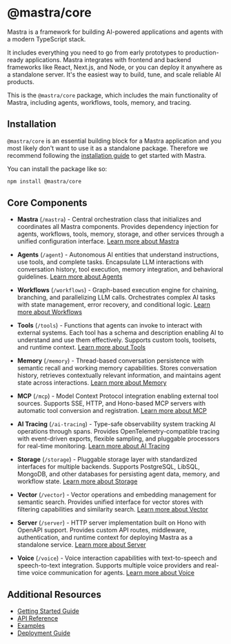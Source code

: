 # @mastra/core

Mastra is a framework for building AI-powered applications and agents with a modern TypeScript stack.

It includes everything you need to go from early prototypes to production-ready applications. Mastra integrates with frontend and backend frameworks like React, Next.js, and Node, or you can deploy it anywhere as a standalone server. It's the easiest way to build, tune, and scale reliable AI products.

This is the `@mastra/core` package, which includes the main functionality of Mastra, including agents, workflows, tools, memory, and tracing.

## Installation

`@mastra/core` is an essential building block for a Mastra application and you most likely don't want to use it as a standalone package. Therefore we recommend following the [installation guide](https://mastra.ai/docs/getting-started/installation) to get started with Mastra.

You can install the package like so:

```bash
npm install @mastra/core
```

## Core Components

- **Mastra** (`/mastra`) - Central orchestration class that initializes and coordinates all Mastra components. Provides dependency injection for agents, workflows, tools,
  memory, storage, and other services through a unified configuration interface. [Learn more about Mastra](https://mastra.ai/docs/getting-started/installation)

- **Agents** (`/agent`) - Autonomous AI entities that understand instructions, use tools, and complete tasks. Encapsulate LLM interactions with conversation history, tool
  execution, memory integration, and behavioral guidelines. [Learn more about Agents](https://mastra.ai/docs/agents/overview)

- **Workflows** (`/workflows`) - Graph-based execution engine for chaining, branching, and parallelizing LLM calls. Orchestrates complex AI tasks with state management,
  error recovery, and conditional logic. [Learn more about Workflows](https://mastra.ai/docs/workflows/overview)

- **Tools** (`/tools`) - Functions that agents can invoke to interact with external systems. Each tool has a schema and description enabling AI to understand and use them
  effectively. Supports custom tools, toolsets, and runtime context. [Learn more about Tools](https://mastra.ai/docs/tools-mcp/overview)

- **Memory** (`/memory`) - Thread-based conversation persistence with semantic recall and working memory capabilities. Stores conversation history, retrieves contextually
  relevant information, and maintains agent state across interactions. [Learn more about Memory](https://mastra.ai/docs/memory/overview)

- **MCP** (`/mcp`) - Model Context Protocol integration enabling external tool sources. Supports SSE, HTTP, and Hono-based MCP servers with automatic tool conversion and
  registration. [Learn more about MCP](https://mastra.ai/docs/tools-mcp/mcp-overview)

- **AI Tracing** (`/ai-tracing`) - Type-safe observability system tracking AI operations through spans. Provides OpenTelemetry-compatible tracing with event-driven exports,
  flexible sampling, and pluggable processors for real-time monitoring. [Learn more about AI Tracing](https://mastra.ai/docs/observability/ai-tracing/overview)

- **Storage** (`/storage`) - Pluggable storage layer with standardized interfaces for multiple backends. Supports PostgreSQL, LibSQL, MongoDB, and other databases for
  persisting agent data, memory, and workflow state. [Learn more about Storage](https://mastra.ai/docs/server-db/storage)

- **Vector** (`/vector`) - Vector operations and embedding management for semantic search. Provides unified interface for vector stores with filtering capabilities and
  similarity search. [Learn more about Vector](https://mastra.ai/docs/rag/vector-databases)

- **Server** (`/server`) - HTTP server implementation built on Hono with OpenAPI support. Provides custom API routes, middleware, authentication, and runtime context for
  deploying Mastra as a standalone service. [Learn more about Server](https://mastra.ai/docs/server-db/production-server)

- **Voice** (`/voice`) - Voice interaction capabilities with text-to-speech and speech-to-text integration. Supports multiple voice providers and real-time voice
  communication for agents. [Learn more about Voice](https://mastra.ai/docs/voice/overview)

## Additional Resources

- [Getting Started Guide](https://mastra.ai/docs/getting-started/installation)
- [API Reference](https://mastra.ai/reference)
- [Examples](https://mastra.ai/docs/examples)
- [Deployment Guide](https://mastra.ai/docs/deployment/overview)
